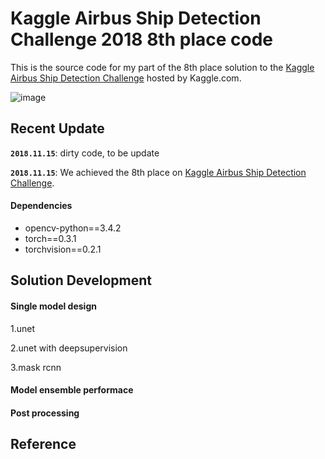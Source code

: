 # Kaggle Airbus Ship Detection Challenge 2018 8th place code
This is the source code for my part of the 8th place solution to the [Kaggle Airbus Ship Detection Challenge](https://www.kaggle.com/c/airbus-ship-detection/discussion) hosted by Kaggle.com. 

![image](https://github.com/SeuTao/Kaggle_Airbus2018_8th_code/blob/master/png/airbus.png)

## Recent Update

**`2018.11.15`**: dirty code, to be update

**`2018.11.15`**: We achieved the 8th place on  [Kaggle Airbus Ship Detection Challenge](https://www.kaggle.com/c/airbus-ship-detection/discussion).

#### Dependencies
- opencv-python==3.4.2
- torch==0.3.1
- torchvision==0.2.1

## Solution Development
#### Single model design
1.unet

2.unet with deepsupervision

3.mask rcnn

#### Model ensemble performace


#### Post processing

## Reference














